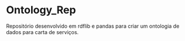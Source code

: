 # Ontology_Rep
Repositório desenvolvido em rdflib e pandas para criar um ontologia de dados para carta de serviços.
